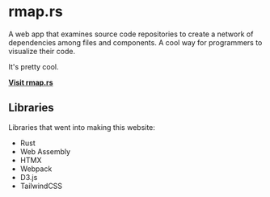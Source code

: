 rmap.rs
========

A web app that examines source code repositories to create a network of dependencies among files and components. A cool way for programmers to visualize their code.

It's pretty cool.

**[Visit rmap.rs](https://moazl72kkqrgr57xycho2qzqzi0efgpy.lambda-url.us-east-1.on.aws)**

Libraries
---------

Libraries that went into making this website:

- Rust
- Web Assembly
- HTMX
- Webpack
- D3.js
- TailwindCSS